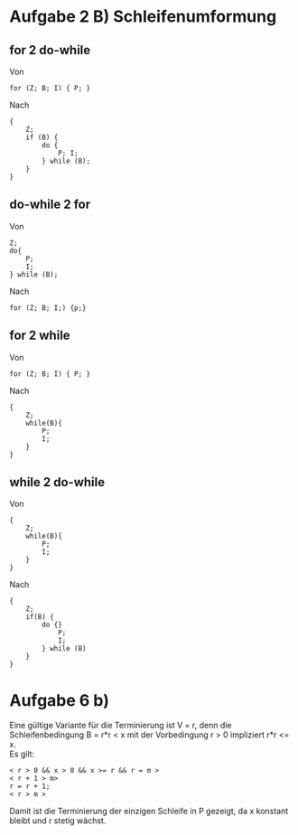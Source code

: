 Aufgabe 2 B) Schleifenumformung
=========================== 

## for 2 do-while
Von

	for (Z; B; I) { P; }
Nach

	{
		Z;
		if (B) {
			do {
				P; I;
			} while (B);
		}
	}


## do-while 2 for
Von

	Z;
	do{
		P;
		I;
	} while (B);
Nach

	for (Z; B; I;) {p;}


## for 2 while
Von

	for (Z; B; I) { P; }
Nach

	{
		Z;
		while(B){
			P;
			I;
		}
	}




## while 2 do-while
Von

	{
		Z;
		while(B){
			P;
			I;
		}
	}
Nach

	{
		Z;
		if(B) {
			do {}
				P;
				I;
			} while (B)
		}
	}


Aufgabe 6 b)
=============

Eine gültige Variante für die Terminierung ist V = r, denn die Schleifenbedingung B = r\*r < x mit der Vorbedingung r > 0 impliziert r\*r <= x.  
Es gilt:

	< r > 0 && x > 0 && x >= r && r = m >
	< r + 1 > m>
	r = r + 1;
	< r > m >

Damit ist die Terminierung der einzigen Schleife in P gezeigt, da x konstant bleibt und r stetig wächst.